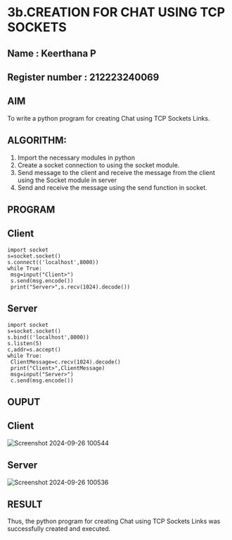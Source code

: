 # 3b.CREATION FOR CHAT USING TCP SOCKETS
## Name : Keerthana P 
## Register number : 212223240069
## AIM
To write a python program for creating Chat using TCP Sockets Links.
## ALGORITHM:
1. Import the necessary modules in python
2. Create a socket connection to using the socket module.
3. Send message to the client and receive the message from the client using the Socket module in
 server
4. Send and receive the message using the send function in socket.
## PROGRAM
## Client
```
import socket
s=socket.socket()
s.connect(('localhost',8000))
while True:
 msg=input("Client>")
 s.send(msg.encode())
 print("Server>",s.recv(1024).decode())
```
## Server
```
import socket
s=socket.socket()
s.bind(('localhost',8000))
s.listen(5)
c,addr=s.accept()
while True:
 ClientMessage=c.recv(1024).decode()
 print("Client>",ClientMessage)
 msg=input("Server>")
 c.send(msg.encode())
```

## OUPUT
## Client
![Screenshot 2024-09-26 100544](https://github.com/user-attachments/assets/789b352b-4212-4849-965d-e052fd949cd1)

## Server
![Screenshot 2024-09-26 100536](https://github.com/user-attachments/assets/0fcca5ca-9123-4f22-9012-36fbeaaa376f)

## RESULT
Thus, the python program for creating Chat using TCP Sockets Links was successfully 
created and executed.
